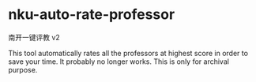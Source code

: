 # nku-auto-rate-professor
南开一键评教 v2

This tool automatically rates all the professors at highest score in order to save your time. It probably no longer works. This is only for archival purpose. 